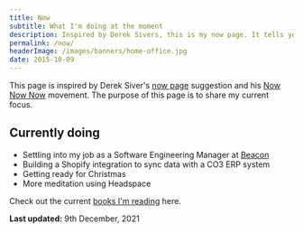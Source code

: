 ```yaml
---
title: Now
subtitle: What I'm doing at the moment
description: Inspired by Derek Sivers, this is my now page. It tells you what I'm doing at this moment in time.
permalink: /now/
headerImage: /images/banners/home-office.jpg
date: 2015-10-09
---
```


This page is inspired by Derek Siver's [now page](https://sivers.org/now) suggestion and his [Now Now Now](https://nownownow.com/) movement. The purpose of this page is to share my current focus.

## Currently doing

- Settling into my job as a Software Engineering Manager at [Beacon](https://beacon.com)
- Building a Shopify integration to sync data with a CO3 ERP system
- Getting ready for Christmas
- More meditation using Headspace

Check out the current [books I'm reading](/books/) here.

**Last updated:** 9th December, 2021
